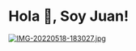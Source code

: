 # Hola 👋, Soy Juan!

[![IMG-20220518-183027.jpg](https://i.postimg.cc/HLpHkwzp/IMG-20220518-183027.jpg)](https://postimg.cc/DSYRCbRD)
